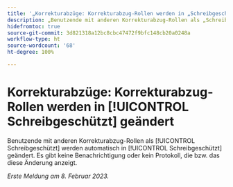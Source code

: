 ```yaml
---
title: '„Korrekturabzüge: Korrekturabzug-Rollen werden in „Schreibgeschützt“ geändert.“'
description: „Benutzende mit anderen Korrekturabzug-Rollen als „Schreibgeschützt“ werden automatisch in „Schreibgeschützt“ geändert. Es gibt keine Benachrichtigung oder kein Protokoll, die bzw. das diese Änderung anzeigt.“
hidefromtoc: true
source-git-commit: 3d821318a12bc8cbc47472f9bfc148cb20a0248a
workflow-type: ht
source-wordcount: '68'
ht-degree: 100%

---
```



# Korrekturabzüge: Korrekturabzug-Rollen werden in [!UICONTROL Schreibgeschützt] geändert

Benutzende mit anderen Korrekturabzug-Rollen als [!UICONTROL Schreibgeschützt] werden automatisch in [!UICONTROL Schreibgeschützt] geändert. Es gibt keine Benachrichtigung oder kein Protokoll, die bzw. das diese Änderung anzeigt.

_Erste Meldung am 8. Februar 2023._

